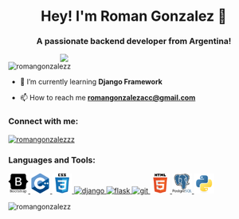 <h1 align="center">Hey! I'm Roman Gonzalez 🧉</h1>
<h3 align="center">A passionate backend developer from Argentina!</h3>
<img align="right" alt"Coding!!!" width="400" src="https://media3.giphy.com/media/R03zWv5p1oNSQd91EP/giphy.gif?cid=ecf05e47qw9mtmc68fgx0g73gu9xt0vd33mfbxtysq2j9xti&rid=giphy.gif&ct=g">

<p align="left"> <img src="https://komarev.com/ghpvc/?username=romangonzalezz&label=Profile%20views&color=0e75b6&style=plastic" alt="romangonzalezz" /> </p>

- 🌱 I’m currently learning **Django Framework**

- 📫 How to reach me **romangonzalezacc@gmail.com**

<h3 align="left">Connect with me:</h3>
<p align="left">
<a href="https://linkedin.com/in/romangonzalezzz" target="blank"><img align="center" src="https://raw.githubusercontent.com/rahuldkjain/github-profile-readme-generator/master/src/images/icons/Social/linked-in-alt.svg" alt="romangonzalezzz" height="30" width="40" /></a>
</p>

<h3 align="left">Languages and Tools:</h3>
<p align="left"> <a href="https://getbootstrap.com" target="_blank" rel="noreferrer"> <img src="https://raw.githubusercontent.com/devicons/devicon/master/icons/bootstrap/bootstrap-plain-wordmark.svg" alt="bootstrap" width="40" height="40"/> </a> <a href="https://www.w3schools.com/cpp/" target="_blank" rel="noreferrer"> <img src="https://raw.githubusercontent.com/devicons/devicon/master/icons/cplusplus/cplusplus-original.svg" alt="cplusplus" width="40" height="40"/> </a> <a href="https://www.w3schools.com/css/" target="_blank" rel="noreferrer"> <img src="https://raw.githubusercontent.com/devicons/devicon/master/icons/css3/css3-original-wordmark.svg" alt="css3" width="40" height="40"/> </a> <a href="https://www.djangoproject.com/" target="_blank" rel="noreferrer"> <img src="https://cdn.worldvectorlogo.com/logos/django.svg" alt="django" width="40" height="40"/> </a> <a href="https://flask.palletsprojects.com/" target="_blank" rel="noreferrer"> <img src="https://www.vectorlogo.zone/logos/pocoo_flask/pocoo_flask-icon.svg" alt="flask" width="40" height="40"/> </a> <a href="https://git-scm.com/" target="_blank" rel="noreferrer"> <img src="https://www.vectorlogo.zone/logos/git-scm/git-scm-icon.svg" alt="git" width="40" height="40"/> </a> <a href="https://www.w3.org/html/" target="_blank" rel="noreferrer"> <img src="https://raw.githubusercontent.com/devicons/devicon/master/icons/html5/html5-original-wordmark.svg" alt="html5" width="40" height="40"/> </a> <a href="https://www.postgresql.org" target="_blank" rel="noreferrer"> <img src="https://raw.githubusercontent.com/devicons/devicon/master/icons/postgresql/postgresql-original-wordmark.svg" alt="postgresql" width="40" height="40"/> </a> <a href="https://www.python.org" target="_blank" rel="noreferrer"> <img src="https://raw.githubusercontent.com/devicons/devicon/master/icons/python/python-original.svg" alt="python" width="40" height="40"/> </a> </p>

<p><img align="center" src="https://github-readme-stats.vercel.app/api/top-langs?username=romangonzalezz&show_icons=true&theme=dark&locale=en&layout=compact" alt="romangonzalezz" /></p>
